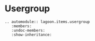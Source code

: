 # Usergroup

```{eval-rst}
.. automodule:: lagoon.items.usergroup
   :members:
   :undoc-members:
   :show-inheritance:
```